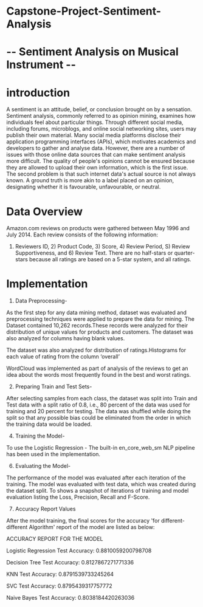 # Capstone-Project-Sentiment-Analysis
# -- Sentiment Analysis on Musical Instrument --

# introduction

A sentiment is an attitude, belief, or conclusion brought on by a sensation. Sentiment analysis, commonly referred to as opinion mining,
examines how individuals feel about particular things. Through different social media, including forums, microblogs, and online social
networking sites, users may publish their own material. Many social media platforms disclose their application programming interfaces
(APIs), which motivates academics and developers to gather and analyse data. However, there are a number of issues with those online
data sources that can make sentiment analysis more difficult. The quality of people's opinions cannot be ensured because they are
allowed to upload their own information, which is the first issue. The second problem is that such internet data's actual source is not
always known. A ground truth is more akin to a label placed on an opinion, designating whether it is favourable, unfavourable, or
neutral.

# Data Overview

Amazon.com reviews on products were gathered between May 1996 and July 2014. Each review consists of the following information:
1) Reviewers ID, 2) Product Code, 3) Score, 4) Review Period, S) Review Supportiveness, and 6) Review Text. There are no half-stars
or quarter-stars because all ratings are based on a 5-star system, and all ratings.

# Implementation

1. Data Preprocessing-

As the first step for any data mining method, dataset was evaluated and preprocessing techniques were applied to prepare
the data for mining. The Dataset contained 10,262 records.These records were analyzed for their distribution of unique
values for products and customers. The dataset was also analyzed for columns having blank values.

The dataset was also analyzed for distribution of ratings.Histograms for each value of rating from the column ‘overall’

WordCloud was implemented as part of analysis of the reviews to get an idea about the words most frequently found in the best
and worst ratings.

2. Preparing Train and Test Sets-
   
After selecting samples from each class, the dataset was split into Train and Test data with a split ratio of 0.8, i.e., 80 percent
of the data was used for training and 20 percent for testing. The data was shuffled while doing the split so that any possible bias
could be eliminated from the order in which the training data would be loaded.
 
4. Training the Model-
   
To use the Logistic Regression - The built-in en_core_web_sm NLP pipeline has been used in the implementation.

6. Evaluating the Model-
   
The performance of the model was evaluated after each iteration of the training. The model was evaluated with test data,
which was created during the dataset split. To shows a snapshot of iterations of training and model evaluation listing
the Loss, Precision, Recall and F-Score.

7. Accuracy Report Values
   
After the model training, the final scores for the accuracy 'for different-different Algorithm' report of the model are listed as below:

ACCURACY REPORT FOR THE MODEL

Logistic Regression Test Accuracy: 0.8810059200798708

Decision Tree Test Accuracy: 0.8127867271771336

KNN Test Accuracy: 0.8791539733245264

SVC Test Accuracy: 0.8795439317757772

Naive Bayes Test Accuracy: 0.8038184420263036


